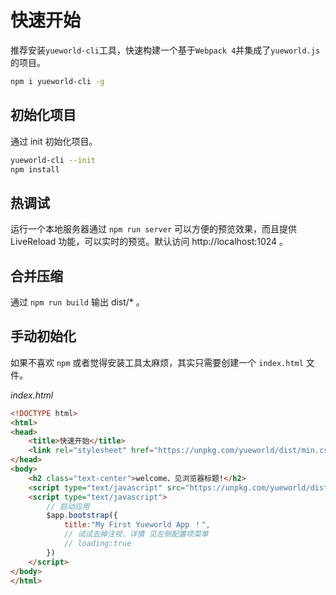 # 快速开始

推荐安装`yueworld-cli`工具，快速构建一个基于`Webpack 4`并集成了`yueworld.js`的项目。

```bash
npm i yueworld-cli -g
```

## 初始化项目

通过 init 初始化项目。

```bash
yueworld-cli --init
npm install
```

## 热调试

运行一个本地服务器通过 `npm run server` 可以方便的预览效果，而且提供 LiveReload 功能，可以实时的预览。默认访问 http://localhost:1024 。

## 合并压缩

通过 `npm run build` 输出 dist/* 。

## 手动初始化

如果不喜欢 `npm` 或者觉得安装工具太麻烦，其实只需要创建一个 `index.html` 文件。

*index.html*

```html
<!DOCTYPE html>
<html>
<head>
    <title>快速开始</title>
    <link rel="stylesheet" href="https://unpkg.com/yueworld/dist/min.css" type="text/css">
</head>
<body>
    <h2 class="text-center">welcome、见浏览器标题!</h2>
    <script type="text/javascript" src="https://unpkg.com/yueworld/dist/min.js"></script>
    <script type="text/javascript">
        // 启动应用
        $app.bootstrap({
            title:"My First Yueworld App ！",
            // 试试去掉注视、详情 见左侧配置项菜单
            // loading:true 
        })
    </script>
</body>
</html>
```